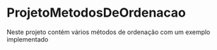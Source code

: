 # ProjetoMetodosDeOrdenacao
Neste projeto contém vários métodos de ordenação com um exemplo implementado
